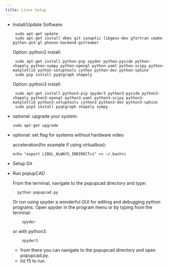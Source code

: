```yaml
---
title: Linux Setup
---
```


- Install/Update Software:

  ```
   sudo apt-get update
   sudo apt-get install dkms git synaptic libgeos-dev gfortran cmake python-qt4-gl phonon-backend-gstreamer
  ```

   Option: python2 install:

  ```
   sudo apt-get install python-pip spyder python-pyside python-shapely python-sympy python-opengl python-yaml python-scipy python-matplotlib python-setuptools cython python-dev python-sphinx
   sudo pip install pyqtgraph shapely
  ```

   Option: python3 install:

  ```
   sudo apt-get install python3-pip spyder3 python3-pyside python3-shapely python3-opengl python3-yaml python3-scipy python3-matplotlib python3-setuptools cython3 python3-dev python3-sphinx
   sudo pip3 install pyqtgraph shapely sympy
  ```

- optional: upgrade your system:

  ```
  sudo apt-get upgrade
  ```

- optional: set flag for systems without hardware video

  acceleration(for example if using virtualbox):

  ```
  echo "export LIBGL_ALWAYS_INDIRECT=1" >> ~/.bashrc
  ```

- Setup Git
- Run popupCAD

    From the terminal, navigate to the popupcad directory and type:

  ```
    python popupcad.py
  ```

    Or run using spyder a wonderful GUI for editing and debugging python programs. Open spyder in the program menu or by typing from the terminal:

  ```
      spyder
  ```

    or with python3:

  ```
      spyder3
  ```

  - from there you can navigate to the popupcad directory and open popupcad.py.
  - hit f5 to run.

